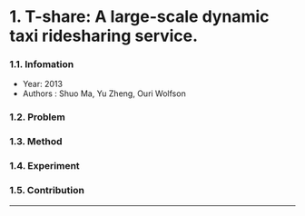 # 1. T-share: A large-scale dynamic taxi ridesharing service.

### 1.1. Infomation

+ Year: 2013
+ Authors : Shuo Ma, Yu Zheng, Ouri Wolfson

### 1.2. Problem

### 1.3. Method

### 1.4. Experiment

### 1.5. Contribution

---


